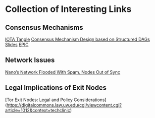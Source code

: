 # Collection of Interesting Links

## Consensus Mechanisms

[IOTA Tangle](https://wiki.iota.org/learn/about-iota/an-introduction-to-iota)
[Consensus Mechanism Design based on Structured DAGs Slides](https://reijz.github.io/assets/papers/StructuredDAG_slides.pdf)
[EPIC](https://epi-one.gitbook.io/epic/)

## Network Issues
[Nano’s Network Flooded With Spam, Nodes Out of Sync](https://www.coindesk.com/tech/2021/03/11/nanos-network-flooded-with-spam-nodes-out-of-sync/)

## Legal Implications of Exit Nodes
[Tor Exit Nodes: Legal and Policy Considerations] (https://digitalcommons.law.uw.edu/cgi/viewcontent.cgi?article=1012&context=techclinic)
